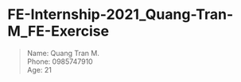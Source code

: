 # FE-Internship-2021_Quang-Tran-M_FE-Exercise
> Name: Quang Tran M.  
   Phone: 0985747910  
   Age: 21
